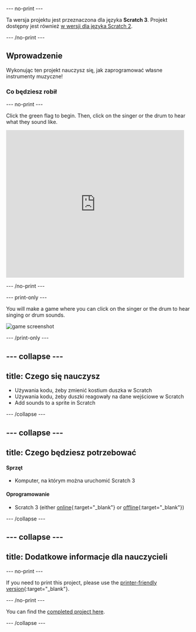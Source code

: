 \--- no-print \---

Ta wersja projektu jest przeznaczona dla języka **Scratch 3**. Projekt dostępny jest również [w wersji dla języka Scratch 2](https://projects.raspberrypi.org/en/projects/rock-band-scratch2).

\--- /no-print \---

## Wprowadzenie

Wykonując ten projekt nauczysz się, jak zaprogramować własne instrumenty muzyczne!

### Co będziesz robił

\--- no-print \---

Click the green flag to begin. Then, click on the singer or the drum to hear what they sound like.

<div class="scratch-preview">
  <iframe allowtransparency="true" width="485" height="402" src="https://scratch.mit.edu/projects/embed/276872220/?autostart=false" frameborder="0" scrolling="no"></iframe>
</div>

\--- /no-print \---

\--- print-only \---

You will make a game where you can click on the singer or the drum to hear singing or drum sounds.

![game screenshot](images/demo.png)

\--- /print-only \---

## \--- collapse \---

## title: Czego się nauczysz

+ Używania kodu, żeby zmienić kostium duszka w Scratch
+ Używania kodu, żeby duszki reagowały na dane wejściowe w Scratch
+ Add sounds to a sprite in Scratch

\--- /collapse \---

## \--- collapse \---

## title: Czego będziesz potrzebować

#### Sprzęt

+ Komputer, na którym można uruchomić Scratch 3

#### Oprogramowanie

+ Scratch 3 (either [online](https://rpf.io/scratchon){:target="_blank"} or [offline](https://rpf.io/scratchoff){:target="_blank"})

\--- /collapse \---

## \--- collapse \---

## title: Dodatkowe informacje dla nauczycieli

\--- no-print \---

If you need to print this project, please use the [printer-friendly version](https://projects.raspberrypi.org/en/projects/rock-band/print){:target="_blank"}.

\--- /no-print \---

You can find the [completed project here](https://rpf.io/p/en/rock-band-get).

\--- /collapse \---